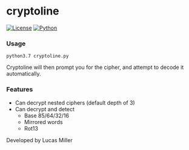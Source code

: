 # cryptoline

[![License](https://img.shields.io/badge/license-MIT-blue.svg)](https://github.com/lucashowardmiller/cryptoline/blob/master/license.md)   [![Python](https://img.shields.io/badge/python-3.7-blue.svg)](https://www.python.org/downloads/release/python-370/)
### Usage
	python3.7 cryptoline.py

Cryptoline will then prompt you for the cipher, and attempt to decode it automatically.
### Features
- Can decrypt nested ciphers (default depth of 3)
- Can decrypt and detect
	- Base 85/64/32/16
	- Mirrored words
	- Rot13

Developed by Lucas Miller
